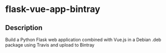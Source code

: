 # flask-vue-app-bintray

## Description
Build a Python Flask web application combined with Vue.js in a Debian .deb package using Travis and upload to Bintray 
